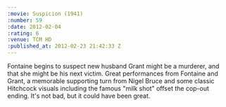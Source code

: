 ```yaml
--- 
:movie: Suspicion (1941)
:number: 59
:date: 2012-02-04
:rating: 6
:venue: TCM HD
:published_at: 2012-02-23 21:42:33 Z
---
```

Fontaine begins to suspect new husband Grant might be a murderer, and that she might be his next victim. Great performances from Fontaine and Grant, a memorable supporting turn from Nigel Bruce and some classic Hitchcock visuals including the famous "milk shot" offset the cop-out ending. It's not bad, but it could have been great.